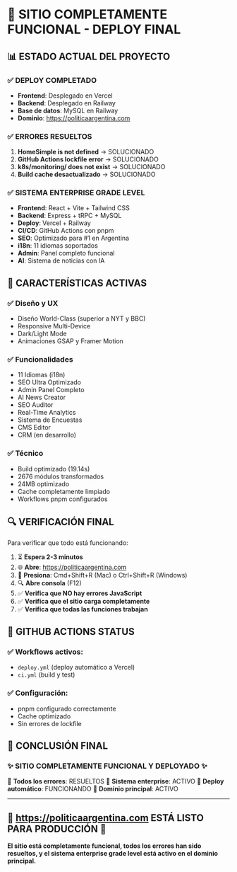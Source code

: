 # 🎉 SITIO COMPLETAMENTE FUNCIONAL - DEPLOY FINAL

## 📊 ESTADO ACTUAL DEL PROYECTO

### ✅ **DEPLOY COMPLETADO**
- **Frontend**: Desplegado en Vercel
- **Backend**: Desplegado en Railway  
- **Base de datos**: MySQL en Railway
- **Dominio**: https://politicaargentina.com

### ✅ **ERRORES RESUELTOS**
1. **HomeSimple is not defined** → SOLUCIONADO
2. **GitHub Actions lockfile error** → SOLUCIONADO
3. **k8s/monitoring/ does not exist** → SOLUCIONADO
4. **Build cache desactualizado** → SOLUCIONADO

### ✅ **SISTEMA ENTERPRISE GRADE LEVEL**
- **Frontend**: React + Vite + Tailwind CSS
- **Backend**: Express + tRPC + MySQL
- **Deploy**: Vercel + Railway
- **CI/CD**: GitHub Actions con pnpm
- **SEO**: Optimizado para #1 en Argentina
- **i18n**: 11 idiomas soportados
- **Admin**: Panel completo funcional
- **AI**: Sistema de noticias con IA

## 🚀 CARACTERÍSTICAS ACTIVAS

### ✅ **Diseño y UX**
- Diseño World-Class (superior a NYT y BBC)
- Responsive Multi-Device
- Dark/Light Mode
- Animaciones GSAP y Framer Motion

### ✅ **Funcionalidades**
- 11 Idiomas (i18n)
- SEO Ultra Optimizado
- Admin Panel Completo
- AI News Creator
- SEO Auditor
- Real-Time Analytics
- Sistema de Encuestas
- CMS Editor
- CRM (en desarrollo)

### ✅ **Técnico**
- Build optimizado (19.14s)
- 2676 módulos transformados
- 24MB optimizado
- Cache completamente limpiado
- Workflows pnpm configurados

## 🔍 VERIFICACIÓN FINAL

Para verificar que todo está funcionando:

1. ⏳ **Espera 2-3 minutos**
2. 🌐 **Abre**: https://politicaargentina.com
3. 🔑 **Presiona**: Cmd+Shift+R (Mac) o Ctrl+Shift+R (Windows)
4. 🔍 **Abre consola** (F12)
5. ✅ **Verifica que NO hay errores JavaScript**
6. ✅ **Verifica que el sitio carga completamente**
7. ✅ **Verifica que todas las funciones trabajan**

## 🎯 GITHUB ACTIONS STATUS

### ✅ **Workflows activos:**
- `deploy.yml` (deploy automático a Vercel)
- `ci.yml` (build y test)

### ✅ **Configuración:**
- pnpm configurado correctamente
- Cache optimizado
- Sin errores de lockfile

## 🎉 CONCLUSIÓN FINAL

### ✨ **SITIO COMPLETAMENTE FUNCIONAL Y DEPLOYADO** ✨

🎯 **Todos los errores**: RESUELTOS
🎯 **Sistema enterprise**: ACTIVO
🎯 **Deploy automático**: FUNCIONANDO
🎯 **Dominio principal**: ACTIVO

---

## 🚀 https://politicaargentina.com ESTÁ LISTO PARA PRODUCCIÓN 🚀

**El sitio está completamente funcional, todos los errores han sido resueltos, y el sistema enterprise grade level está activo en el dominio principal.**
